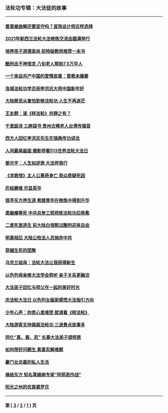 ### 法轮功专辑：大法徒的故事
---
#### [善意被曲解还要坚守吗？首饰设计师这样选择](../../pages/nf1147481/n13077575.md?08140430) 
#### [2021年新西兰法轮大法修炼交流会圆满举行](../../pages/nf1147481/n13033149.md?08140430) 
#### [培养孩子道德高尚 前特级教师推荐一本书](../../pages/nf1147481/n12938640.md?08140430) 
#### [酷刑击不垮信念 八旬老人帮助7.5万华人](../../pages/nf1147481/n12880712.md?08140430) 
#### [一个来自共产中国的爱情故事：营救未婚妻](../../pages/nf1147481/n12778386.md?08140430) 
#### [洛城法轮功学员祝李洪志大师中国新年好](../../pages/nf1147481/n12724685.md?08140430) 
#### [大陆移民从害怕到修法轮功 人生不再迷茫](../../pages/nf1147481/n12414325.md?08140430) 
#### [王友群：读《转法轮》何罪之有？](../../pages/nf1147481/n12408647.md?08140430) 
#### [千里跋涉 三麻袋书 贵州古稀老人台湾传福音](../../pages/nf1147481/n12198750.md?08140430) 
#### [西方人回忆李洪志先生在瑞典传功讲法](../../pages/nf1147481/n12099607.md?08140430) 
#### [人间最美画面 摄影师看513世界法轮大法日](../../pages/nf1147481/n12094118.md?08140430) 
#### [姜光宇：人生如逆旅 大法伴我行](../../pages/nf1147481/n12088664.md?08140430) 
#### [《求救信》主人公离奇身亡 观众质疑死因](../../pages/nf1147481/n11845215.md?08140430) 
#### [历经磨难 尽显英华](../../pages/nf1147481/n11723297.md?08140430) 
#### [探寻东方养生道 希腊青年在修炼中得到升华](../../pages/nf1147481/n11494502.md?08140430) 
#### [患脑瘤等死 中共总参工程师炼法轮功后痊愈](../../pages/nf1147481/n11466682.md?08140430) 
#### [二度死里逃生 前大陆白领熬过酷刑迎来自由](../../pages/nf1147481/n11368594.md?08140430) 
#### [明真相后 大陆公检法人员抛弃中共](../../pages/nf1147481/n11358618.md?08140430) 
#### [穿越生死的团聚](../../pages/nf1147481/n11258922.md?08140430) 
#### [乌克兰祖母：法轮大法让我获得新生](../../pages/nf1147481/n11269457.md?08140430) 
#### [以色列母亲修大法学会聆听 亲子关系更融洽](../../pages/nf1147481/n11268195.md?08140430) 
#### [大法弟子回忆与师父在一起的美好时光](../../pages/nf1147481/n11267759.md?08140430) 
#### [庆法轮大法日 以色列女画家感悟大法指引方向](../../pages/nf1147481/n11267735.md?08140430) 
#### [少年心声：你若心里难受 就请看《转法轮》](../../pages/nf1147481/n11267496.md?08140430) 
#### [大陆游客支持佩服法轮功 三退景点故事多](../../pages/nf1147481/n11267378.md?08140430) 
#### [同化“真、善、忍” 长春大法弟子颂师恩](../../pages/nf1147481/n11266497.md?08140430) 
#### [如何带好问题生 真善忍解难题](../../pages/nf1147481/n11243655.md?08140430) 
#### [豪门女总裁的私人生活](../../pages/nf1147481/n10127794.md?08140430) 
#### [缘结东方 知名莱姆病专家“同邪恶作战”](../../pages/nf1147481/n10682468.md?08140430) 
#### [阳光之州的优昙婆罗花](../../pages/nf1147481/n10546697.md?08140430) 

---
#### 第 [ [3](./3.md?08140430) / [2](./2.md?08140430) / [1](./1.md?08140430) ] 页
